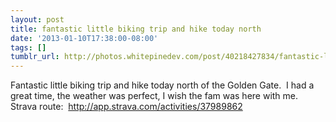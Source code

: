 ```yaml
---
layout: post
title: fantastic little biking trip and hike today north
date: '2013-01-10T17:38:00-08:00'
tags: []
tumblr_url: http://photos.whitepinedev.com/post/40218427834/fantastic-little-biking-trip-and-hike-today-north
---
```

Fantastic little biking trip and hike today north of the Golden Gate.  I had a great time, the weather was perfect, I wish the fam was here with me.
Strava route:  http://app.strava.com/activities/37989862
